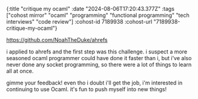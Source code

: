 {:title "critique my ocaml"
 :date "2024-08-06T17:20:43.377Z"
 :tags ["cohost mirror" "ocaml" "programming" "functional programming" "tech interviews" "code review"]
 :cohost-id 7189938
 :cohost-url "7189938-critique-my-ocaml"}

https://github.com/NoahTheDuke/ahrefs

i applied to ahrefs and the first step was this challenge. i suspect a more seasoned ocaml programmer could have done it faster than i, but i've also never done any socket programming, so there were a lot of things to learn all at once.

gimme your feedback! even tho i doubt i'll get the job, i'm interested in continuing to use Ocaml. it's fun to push myself into new things!